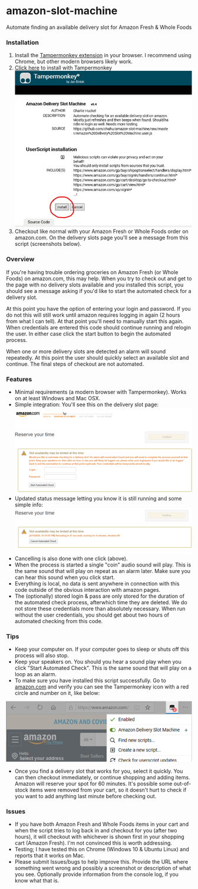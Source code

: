 # amazon-slot-machine
Automate finding an available delivery slot for Amazon Fresh &amp; Whole Foods

### Installation
1. Install the [Tampermonkey extension](https://www.tampermonkey.net/) in your browser. I recommend using Chrome, but other modern browsers likely work.
2. [Click here](https://github.com/chahu/amazon-slot-machine/raw/master/Amazon%20Delivery%20Slot%20Machine.user.js) to install with Tampermonkey
![Install Screenshot](/images/install.png)
3. Checkout like normal with your Amazon Fresh or Whole Foods order on amazon.com. On the delivery slots page you'll see a message from this script (screenshots below).

### Overview

If you're having trouble ordering groceries on Amazon Fresh (or Whole Foods) on amazon.com, this may help.
When you try to check out and get to the page with no delivery slots available and you installed this script,
you should see a message asking if you'd like to start the automated check for a delivery slot.

At this point you have the option of entering your login and password. If you do not this will still work 
until amazon requires logging in again (2 hours from what I can tell). At that point you'll need to manually
start this again. When credentials are entered this code should continue running and relogin the user. In
either case click the start button to begin the automated process.

When one or more delivery slots are detected an alarm will sound repeatedly. At this point the user should 
quickly select an available slot and continue. The final steps of checkout are not automated.

### Features

- Minimal requirements (a modern browser with Tampermonkey). Works on at least Windows and Mac OSX.
- Simple integration: You'll see this on the delivery slot page: ![Screenshot](images/start.png)
- Updated status message letting you know it is still running and some simple info: ![Screenshot](images/reload.png)
- Cancelling is also done with one click (above).
- When the process is started a single "coin" audio sound will play. This is the same sound that will play on repeat as an alarm later. Make sure you can hear this sound when you click start.
- Everything is local, no data is sent anywhere in connection with this code outside of the obvious interaction with amazon pages.
- The (optionally) stored login & pass are only stored for the duration of the automated check process, afterwhich time they are deleted. We do not store these credentials more than absolutely necessary. When run without the user credentials, you should get about two hours of automated checking from this code.

### Tips

- Keep your computer on. If your computer goes to sleep or shuts off this process will also stop.
- Keep your speakers on. You should you hear a sound play when you click "Start Automated Check". This is the same sound that will play on a loop as an alarm.
- To make sure you have installed this script successfully. Go to [amazon.com](https://www.amazon.com) and verify you can see the Tampermonkey icon with a red circle and number on it, like below:

![Successful Installation](/images/success.png)
- Once you find a delivery slot that works for you, select it quickly. You can then checkout immediately, or continue shopping and adding items. Amazon will reserve your spot for 60 minutes. It's possible some out-of-stock items were removed from your cart, so it doesn't hurt to check if you want to add anything last minute before checking out.

### Issues
- If you have both Amazon Fresh and Whole Foods items in your cart and when the script tries to log back in and checkout for you (after two hours), it will checkout with whichever is shown first in your shopping cart (Amazon Fresh). I'm not convinced this is worth addressing.
- Testing; I have tested this on Chrome (Windows 10 & Ubuntu Linux) and reports that it works on Mac.
- Please submit Issues/bugs to help improve this. Provide the URL where something went wrong and possibly a screenshot or description of what you see. Optionally provide information from the console log, if you know what that is.

